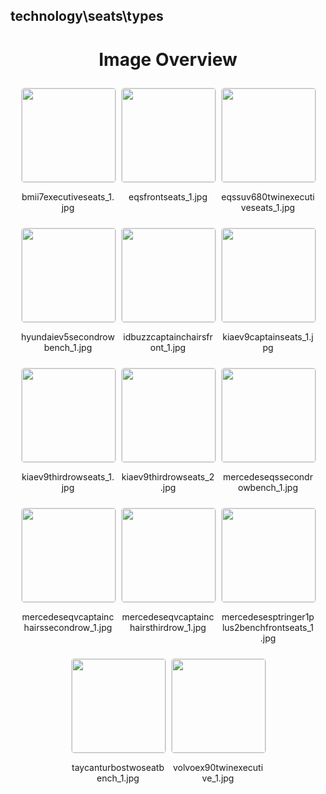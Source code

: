 ## technology\seats\types
<style>
    .image-gallery {
        display: flex;
        flex-wrap: wrap;
        gap: 10px;
        justify-content: center;
        padding: 10px;
    }
    .image-gallery img {
        width: 150px;
        height: auto;
        border: 1px solid #ddd;
        border-radius: 5px;
    }
    .image-gallery div {
        flex: 1 1 calc(33.333% - 20px); /* Three images per row on large screens */
        max-width: 150px;
        text-align: center;
    }
    @media (max-width: 768px) {
        .image-gallery div {
            flex: 1 1 calc(50% - 20px); /* Two images per row on medium screens */
        }
    }
    @media (max-width: 480px) {
        .image-gallery div {
            flex: 1 1 100%; /* One image per row on small screens */
        }
    }
</style>
<h1 style ="text-align: center;"> Image Overview </h1> <div class="image-gallery">
<div>
<img src="https://media.evkx.net/multimedia/technology/seats/types/bmii7executiveseats_1_st.jpg">
<p>bmii7executiveseats_1.jpg</p>
</div>
<div>
<img src="https://media.evkx.net/multimedia/technology/seats/types/eqsfrontseats_1_st.jpg">
<p>eqsfrontseats_1.jpg</p>
</div>
<div>
<img src="https://media.evkx.net/multimedia/technology/seats/types/eqssuv680twinexecutiveseats_1_st.jpg">
<p>eqssuv680twinexecutiveseats_1.jpg</p>
</div>
<div>
<img src="https://media.evkx.net/multimedia/technology/seats/types/hyundaiev5secondrowbench_1_st.jpg">
<p>hyundaiev5secondrowbench_1.jpg</p>
</div>
<div>
<img src="https://media.evkx.net/multimedia/technology/seats/types/idbuzzcaptainchairsfront_1_st.jpg">
<p>idbuzzcaptainchairsfront_1.jpg</p>
</div>
<div>
<img src="https://media.evkx.net/multimedia/technology/seats/types/kiaev9captainseats_1_st.jpg">
<p>kiaev9captainseats_1.jpg</p>
</div>
<div>
<img src="https://media.evkx.net/multimedia/technology/seats/types/kiaev9thirdrowseats_1_st.jpg">
<p>kiaev9thirdrowseats_1.jpg</p>
</div>
<div>
<img src="https://media.evkx.net/multimedia/technology/seats/types/kiaev9thirdrowseats_2_st.jpg">
<p>kiaev9thirdrowseats_2.jpg</p>
</div>
<div>
<img src="https://media.evkx.net/multimedia/technology/seats/types/mercedeseqssecondrowbench_1_st.jpg">
<p>mercedeseqssecondrowbench_1.jpg</p>
</div>
<div>
<img src="https://media.evkx.net/multimedia/technology/seats/types/mercedeseqvcaptainchairssecondrow_1_st.jpg">
<p>mercedeseqvcaptainchairssecondrow_1.jpg</p>
</div>
<div>
<img src="https://media.evkx.net/multimedia/technology/seats/types/mercedeseqvcaptainchairsthirdrow_1_st.jpg">
<p>mercedeseqvcaptainchairsthirdrow_1.jpg</p>
</div>
<div>
<img src="https://media.evkx.net/multimedia/technology/seats/types/mercedesesptringer1plus2benchfrontseats_1_st.jpg">
<p>mercedesesptringer1plus2benchfrontseats_1.jpg</p>
</div>
<div>
<img src="https://media.evkx.net/multimedia/technology/seats/types/taycanturbostwoseatbench_1_st.jpg">
<p>taycanturbostwoseatbench_1.jpg</p>
</div>
<div>
<img src="https://media.evkx.net/multimedia/technology/seats/types/volvoex90twinexecutive_1_st.jpg">
<p>volvoex90twinexecutive_1.jpg</p>
</div>
</div>
